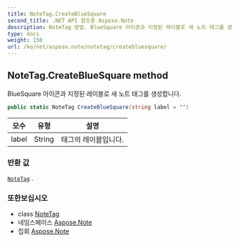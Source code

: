 ```yaml
---
title: NoteTag.CreateBlueSquare
second_title: .NET API 참조용 Aspose.Note
description: NoteTag 방법. BlueSquare 아이콘과 지정된 레이블로 새 노트 태그를 생성합니다.
type: docs
weight: 150
url: /ko/net/aspose.note/notetag/createbluesquare/
---
```

## NoteTag.CreateBlueSquare method

BlueSquare 아이콘과 지정된 레이블로 새 노트 태그를 생성합니다.

```csharp
public static NoteTag CreateBlueSquare(string label = "")
```

| 모수 | 유형 | 설명 |
| --- | --- | --- |
| label | String | 태그의 레이블입니다. |

### 반환 값

[`NoteTag`](../) .

### 또한보십시오

* class [NoteTag](../)
* 네임스페이스 [Aspose.Note](../../notetag/)
* 집회 [Aspose.Note](../../../)



